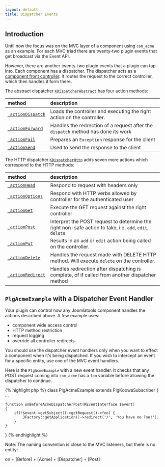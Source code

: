 ```yaml
---
layout: default
title: Dispatcher Events
---
```


## Introduction

Until now the focus was on the MVC layer of a component using `com_acme` as an example. For each MVC triad there are twenty-two plugin events that get broadcast via the Event API.

However, there are another twenty-two plugin events that a plugin can tap into. Each component has a dispatcher. The dispatcher acts as a [component front controller](https://en.wikipedia.org/wiki/Front_Controller_pattern). It routes the request to the correct controller, which then handles it form there.
			
The abstract dispatcher [`KDispatcherAbstract`](https://github.com/nooku/nooku-framework/blob/master/code/libraries/koowa/libraries/dispatcher/abstract.php#L16) has four action methods:		
		
|method|description|
|:---------|:---------------|
|[`_actionDispatch`](https://github.com/nooku/nooku-framework/blob/master/code/libraries/koowa/libraries/dispatcher/abstract.php)| Loads the controller and executing the right action on the controller. |
|[`_actionForward`](https://github.com/nooku/nooku-framework/blob/master/code/libraries/koowa/libraries/dispatcher/abstract.php)| Handles the redrection of a request after the `dispatch` method has done its work |
|[`_actionFail`](https://github.com/nooku/nooku-framework/blob/master/code/libraries/koowa/libraries/dispatcher/abstract.php)| Prepares an `Exception` response for the client |
|[`_actionSend`](https://github.com/nooku/nooku-framework/blob/master/code/libraries/koowa/libraries/dispatcher/abstract.php)| Used to send the response to the client |


<!--`_actionDispatch, _actionForward, _actionFail,` and `_actionSend`		-->
		
The HTTP dispatcher [`KDispatcherHttp`](https://github.com/nooku/nooku-framework/blob/master/code/libraries/koowa/libraries/dispatcher/http.php) adds seven more actions which correspond to the HTTP methods:

|method|description|
|:---------|:---------------|
|[`_actionHead`](https://github.com/nooku/nooku-framework/blob/master/code/libraries/koowa/libraries/dispatcher/http.php#L204)|Respond to request with headers only|
|[`_actionOptions`](https://github.com/nooku/nooku-framework/blob/master/code/libraries/koowa/libraries/dispatcher/http.php#L341)|Respond with HTTP verbs allowed by controller for the authenticated user|	
|[`_actionGet`](https://github.com/nooku/nooku-framework/blob/master/code/libraries/koowa/libraries/dispatcher/http.php#L171)|Execute the GET request against the right controller|
|[`_actionPost`](https://github.com/nooku/nooku-framework/blob/master/code/libraries/koowa/libraries/dispatcher/http.php#L225P)|Interpret the POST request to determine the right non-safe action to take, i.e. `add`, `edit`, `delete` |
|[`_actionPut`](https://github.com/nooku/nooku-framework/blob/master/code/libraries/koowa/libraries/dispatcher/http.php#L275)|Results in an `add` or `edit` action being called on the controller.|	
|[`_actionDelete`](https://github.com/nooku/nooku-framework/blob/master/code/libraries/koowa/libraries/dispatcher/http.php#L321)|Handles the request made with DELETE HTTP method. Will execute `delete` on the controller.|
|[`_actionRedirect`](https://github.com/nooku/nooku-framework/blob/master/code/libraries/koowa/libraries/dispatcher/http.php#L152)|Handles redirection after dispatching is complete, of if called from another dispatcher method|
		
  
## `PlgAcmeExample` with a Dispatcher Event Handler

Your plugin can control how any Joomlatools component handles the actions described above. A few example uses: 

+ component wide access control
+ HTTP method restriction
+ request logging
+ override all controller redirects

You should use the dispatcher event handlers only when you want to effect a component when it's being dispatched. If you wish to intercept an event for a specific entity, use one of the MVC event handlers.       

Here is the `PlgAcmeExample` with a new event handler. It checks that any POST request coming into `com_acme` has a `foo` variable before allowing the dispatcher to continue. 

{% highlight php %} 
class PlgAcmeExample extends PlgKoowaSubscriber
{
...

    function onBeforeAcmeDispatcherPost(KEventInterface $event)
    {
	    if(!$event->getSubject()->getRequest()->foo) {
		    JFactory::getApplication()->redirect('/', 'You have no Foo!');  
		}      
	}
}
{% endhighlight %}

Note: The naming convention is close to the MVC listeners, but there is no entity: 

on + [Before] + [Acme] + [Dispatcher] + [Post] 

